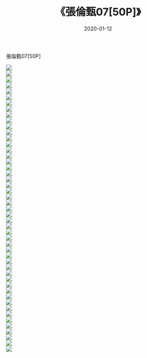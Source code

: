 ﻿---
layout: post
title:  《張倫甄07[50P]》
date:   2020-01-12
img: http://pic.660000.xyz/1:/唯美/2020/張倫甄07[50P]/000.jpg
categories: [美女, 清纯, 唯美]
---

張倫甄07[50P]

  ![](http://pic.660000.xyz/1:/唯美/2020/張倫甄07[50P]/001.jpg) <br> ![](http://pic.660000.xyz/1:/唯美/2020/張倫甄07[50P]/002.jpg) <br> ![](http://pic.660000.xyz/1:/唯美/2020/張倫甄07[50P]/003.jpg) <br> ![](http://pic.660000.xyz/1:/唯美/2020/張倫甄07[50P]/004.jpg) <br> ![](http://pic.660000.xyz/1:/唯美/2020/張倫甄07[50P]/005.jpg) <br> ![](http://pic.660000.xyz/1:/唯美/2020/張倫甄07[50P]/006.jpg) <br> ![](http://pic.660000.xyz/1:/唯美/2020/張倫甄07[50P]/007.jpg) <br> ![](http://pic.660000.xyz/1:/唯美/2020/張倫甄07[50P]/008.jpg) <br> ![](http://pic.660000.xyz/1:/唯美/2020/張倫甄07[50P]/009.jpg) <br> ![](http://pic.660000.xyz/1:/唯美/2020/張倫甄07[50P]/010.jpg) <br> ![](http://pic.660000.xyz/1:/唯美/2020/張倫甄07[50P]/011.jpg) <br> ![](http://pic.660000.xyz/1:/唯美/2020/張倫甄07[50P]/012.jpg) <br> ![](http://pic.660000.xyz/1:/唯美/2020/張倫甄07[50P]/013.jpg) <br> ![](http://pic.660000.xyz/1:/唯美/2020/張倫甄07[50P]/014.jpg) <br> ![](http://pic.660000.xyz/1:/唯美/2020/張倫甄07[50P]/015.jpg) <br> ![](http://pic.660000.xyz/1:/唯美/2020/張倫甄07[50P]/016.jpg) <br> ![](http://pic.660000.xyz/1:/唯美/2020/張倫甄07[50P]/017.jpg) <br> ![](http://pic.660000.xyz/1:/唯美/2020/張倫甄07[50P]/018.jpg) <br> ![](http://pic.660000.xyz/1:/唯美/2020/張倫甄07[50P]/019.jpg) <br> ![](http://pic.660000.xyz/1:/唯美/2020/張倫甄07[50P]/020.jpg) <br> ![](http://pic.660000.xyz/1:/唯美/2020/張倫甄07[50P]/021.jpg) <br> ![](http://pic.660000.xyz/1:/唯美/2020/張倫甄07[50P]/022.jpg) <br> ![](http://pic.660000.xyz/1:/唯美/2020/張倫甄07[50P]/023.jpg) <br> ![](http://pic.660000.xyz/1:/唯美/2020/張倫甄07[50P]/024.jpg) <br> ![](http://pic.660000.xyz/1:/唯美/2020/張倫甄07[50P]/025.jpg) <br> ![](http://pic.660000.xyz/1:/唯美/2020/張倫甄07[50P]/026.jpg) <br> ![](http://pic.660000.xyz/1:/唯美/2020/張倫甄07[50P]/027.jpg) <br> ![](http://pic.660000.xyz/1:/唯美/2020/張倫甄07[50P]/028.jpg) <br> ![](http://pic.660000.xyz/1:/唯美/2020/張倫甄07[50P]/029.jpg) <br> ![](http://pic.660000.xyz/1:/唯美/2020/張倫甄07[50P]/030.jpg) <br> ![](http://pic.660000.xyz/1:/唯美/2020/張倫甄07[50P]/031.jpg) <br> ![](http://pic.660000.xyz/1:/唯美/2020/張倫甄07[50P]/032.jpg) <br> ![](http://pic.660000.xyz/1:/唯美/2020/張倫甄07[50P]/033.jpg) <br> ![](http://pic.660000.xyz/1:/唯美/2020/張倫甄07[50P]/034.jpg) <br> ![](http://pic.660000.xyz/1:/唯美/2020/張倫甄07[50P]/035.jpg) <br> ![](http://pic.660000.xyz/1:/唯美/2020/張倫甄07[50P]/036.jpg) <br> ![](http://pic.660000.xyz/1:/唯美/2020/張倫甄07[50P]/037.jpg) <br> ![](http://pic.660000.xyz/1:/唯美/2020/張倫甄07[50P]/038.jpg) <br> ![](http://pic.660000.xyz/1:/唯美/2020/張倫甄07[50P]/039.jpg) <br> ![](http://pic.660000.xyz/1:/唯美/2020/張倫甄07[50P]/040.jpg) <br> ![](http://pic.660000.xyz/1:/唯美/2020/張倫甄07[50P]/041.jpg) <br> ![](http://pic.660000.xyz/1:/唯美/2020/張倫甄07[50P]/042.jpg) <br> ![](http://pic.660000.xyz/1:/唯美/2020/張倫甄07[50P]/043.jpg) <br> ![](http://pic.660000.xyz/1:/唯美/2020/張倫甄07[50P]/044.jpg) <br> ![](http://pic.660000.xyz/1:/唯美/2020/張倫甄07[50P]/045.jpg) <br> ![](http://pic.660000.xyz/1:/唯美/2020/張倫甄07[50P]/046.jpg) <br> ![](http://pic.660000.xyz/1:/唯美/2020/張倫甄07[50P]/047.jpg) <br> ![](http://pic.660000.xyz/1:/唯美/2020/張倫甄07[50P]/048.jpg) <br> ![](http://pic.660000.xyz/1:/唯美/2020/張倫甄07[50P]/049.jpg) <br>